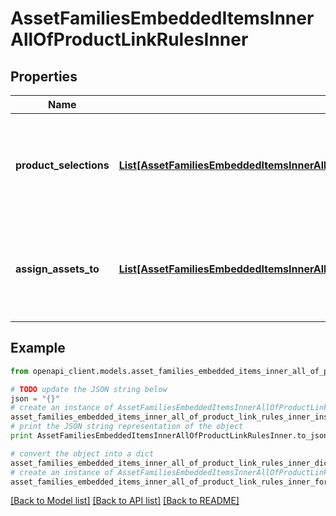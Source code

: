 # AssetFamiliesEmbeddedItemsInnerAllOfProductLinkRulesInner


## Properties
Name | Type | Description | Notes
------------ | ------------- | ------------- | -------------
**product_selections** | [**List[AssetFamiliesEmbeddedItemsInnerAllOfProductLinkRulesInnerProductSelectionsInner]**](AssetFamiliesEmbeddedItemsInnerAllOfProductLinkRulesInnerProductSelectionsInner.md) | The product selection to which the assets of the asset family to be automatically linked. More details &lt;a href&#x3D;&#39;/concepts/asset-manager.html#product-selection&#39;&gt;here&lt;/a&gt;. | [optional] 
**assign_assets_to** | [**List[AssetFamiliesEmbeddedItemsInnerAllOfProductLinkRulesInnerAssignAssetsToInner]**](AssetFamiliesEmbeddedItemsInnerAllOfProductLinkRulesInnerAssignAssetsToInner.md) | The product value in which your assets will be assigned. More details &lt;a href&#x3D;&#39;/concepts/asset-manager.html#product-value-assignment&#39;&gt;here&lt;/a&gt;. | [optional] 

## Example

```python
from openapi_client.models.asset_families_embedded_items_inner_all_of_product_link_rules_inner import AssetFamiliesEmbeddedItemsInnerAllOfProductLinkRulesInner

# TODO update the JSON string below
json = "{}"
# create an instance of AssetFamiliesEmbeddedItemsInnerAllOfProductLinkRulesInner from a JSON string
asset_families_embedded_items_inner_all_of_product_link_rules_inner_instance = AssetFamiliesEmbeddedItemsInnerAllOfProductLinkRulesInner.from_json(json)
# print the JSON string representation of the object
print AssetFamiliesEmbeddedItemsInnerAllOfProductLinkRulesInner.to_json()

# convert the object into a dict
asset_families_embedded_items_inner_all_of_product_link_rules_inner_dict = asset_families_embedded_items_inner_all_of_product_link_rules_inner_instance.to_dict()
# create an instance of AssetFamiliesEmbeddedItemsInnerAllOfProductLinkRulesInner from a dict
asset_families_embedded_items_inner_all_of_product_link_rules_inner_form_dict = asset_families_embedded_items_inner_all_of_product_link_rules_inner.from_dict(asset_families_embedded_items_inner_all_of_product_link_rules_inner_dict)
```
[[Back to Model list]](../README.md#documentation-for-models) [[Back to API list]](../README.md#documentation-for-api-endpoints) [[Back to README]](../README.md)


